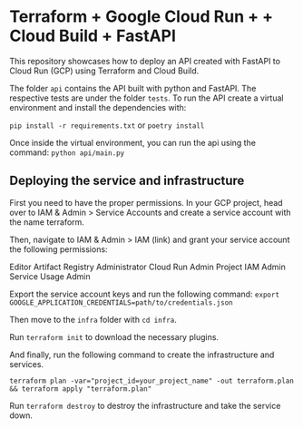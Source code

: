 # Terraform + Google Cloud Run + + Cloud Build + FastAPI

This repository showcases how to deploy an API created with FastAPI to Cloud Run (GCP) using Terraform and Cloud Build.

The folder `api` contains the API built with python and FastAPI. The respective tests are under the folder `tests`. 
To run the API create a virtual environment and install the dependencies with:

`pip install -r requirements.txt`
or
`poetry install`

Once inside the virtual environment, you can run the api using the command:
`python api/main.py`

## Deploying the service and infrastructure

First you need to have the proper permissions. In your GCP project, head over to IAM & Admin > Service Accounts and create a service account with the name terraform.

Then, navigate to IAM & Admin > IAM (link) and grant your service account the following permissions:

Editor
Artifact Registry Administrator
Cloud Run Admin
Project IAM Admin
Service Usage Admin

Export the service account keys and run the following command:
`export GOOGLE_APPLICATION_CREDENTIALS=path/to/credentials.json`

Then move to the `infra` folder with `cd infra`.

Run `terraform init` to download the necessary plugins.

And finally, run the following command to create the infrastructure and services.

```terraform plan -var="project_id=your_project_name" -out terraform.plan && terraform apply "terraform.plan"```

Run `terraform destroy` to destroy the infrastructure and take the service down.